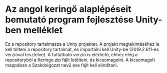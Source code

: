 # Az angol keringő alaplépéseit bemutató program fejlesztése Unity-ben melléklet

Ez a repository tartalmazza a Unity projektet. A projekt megtekintéséhez le kell tölteni a repository tartalmát, és importálni kell Unity-be (2019.2.6f1-es verzióval tesztelve).  A futtatható verzió is elérhető, ehhez elég a repositoryból a Keringo.zip fájlt letölteni, és kicsomagolni. A kicsomagolt mappában a Szakdolgozat nevű exe fájlt kell elindítani.

